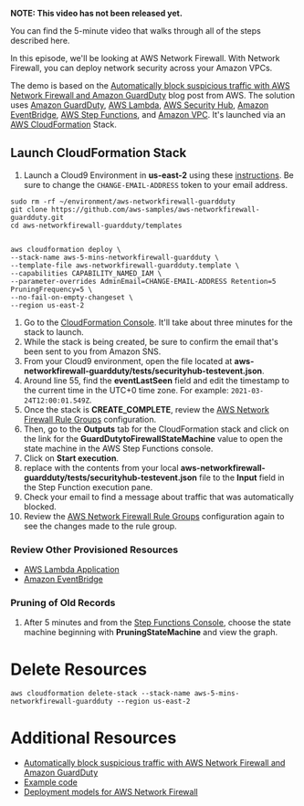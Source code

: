 **NOTE: This video has not been released yet.**

You can find the 5-minute video that walks through all of the steps described here. 

In this episode, we'll be looking at AWS Network Firewall. With Network Firewall, you can deploy network security across your Amazon VPCs.

The demo is based on the [Automatically block suspicious traffic with AWS Network Firewall and Amazon GuardDuty](https://aws.amazon.com/blogs/security/automatically-block-suspicious-traffic-with-aws-network-firewall-and-amazon-guardduty/) blog post from AWS. The solution uses [Amazon GuardDuty](https://aws.amazon.com/guardduty/), [AWS Lambda](https://aws.amazon.com/lambda/), [AWS Security Hub](https://aws.amazon.com/security-hub/), [Amazon EventBridge](https://aws.amazon.com/eventbridge/), [AWS Step Functions](https://aws.amazon.com/step-functions/), and [Amazon VPC](https://aws.amazon.com/vpc/). It's launched via an [AWS CloudFormation](https://aws.amazon.com/cloudformation/) Stack. 


## Launch CloudFormation Stack

1. Launch a Cloud9 Environment in **us-east-2** using these [instructions](https://github.com/PaulDuvall/aws-5-mins/tree/main/cloud9). Be sure to change the `CHANGE-EMAIL-ADDRESS` token to your email address.

```
sudo rm -rf ~/environment/aws-networkfirewall-guardduty
git clone https://github.com/aws-samples/aws-networkfirewall-guardduty.git
cd aws-networkfirewall-guardduty/templates


aws cloudformation deploy \
--stack-name aws-5-mins-networkfirewall-guardduty \
--template-file aws-networkfirewall-guardduty.template \
--capabilities CAPABILITY_NAMED_IAM \
--parameter-overrides AdminEmail=CHANGE-EMAIL-ADDRESS Retention=5 PruningFrequency=5 \
--no-fail-on-empty-changeset \
--region us-east-2
```

1. Go to the [CloudFormation Console](https://us-east-2.console.aws.amazon.com/cloudformation/home?region=us-east-2#/stacks). It'll take about three minutes for the stack to launch.
1. While the stack is being created, be sure to confirm the email that's been sent to you from Amazon SNS. 
1. From your Cloud9 environment, open the file located at **aws-networkfirewall-guardduty/tests/securityhub-testevent.json**.
1. Around line 55, find the **eventLastSeen** field and edit the timestamp to the current time in the UTC+0 time zone. For example: `2021-03-24T12:00:01.549Z`.
1. Once the stack is **CREATE_COMPLETE**, review the [AWS Network Firewall Rule Groups](https://console.aws.amazon.com/vpc/home?region=us-east-2#NetworkFirewallRuleGroups:) configuration.
1. Then, go to the **Outputs** tab for the CloudFormation stack and click on the link for the **GuardDutytoFirewallStateMachine** value to open the state machine in the AWS Step Functions console.
1. Click on **Start execution**.
1. replace with the contents from your local **aws-networkfirewall-guardduty/tests/securityhub-testevent.json** file to the **Input** field in the Step Function execution pane.
1. Check your email to find a message about traffic that was automatically blocked.
1. Review the [AWS Network Firewall Rule Groups](https://console.aws.amazon.com/vpc/home?region=us-east-2#NetworkFirewallRuleGroups:) configuration again to see the changes made to the rule group.

### Review Other Provisioned Resources

* [AWS Lambda Application](https://us-east-2.console.aws.amazon.com/lambda/home?region=us-east-2#/applications/aws-5-mins-networkfirewall-guardduty)
* [Amazon EventBridge](https://us-east-2.console.aws.amazon.com/events/home?region=us-east-2#/rules)

### Pruning of Old Records
1. After 5 minutes and from the [Step Functions Console](https://us-east-2.console.aws.amazon.com/states/home?region=us-east-2#/statemachines/), choose the state machine beginning with **PruningStateMachine** and view the graph.

# Delete Resources

```
aws cloudformation delete-stack --stack-name aws-5-mins-networkfirewall-guardduty --region us-east-2
```

# Additional Resources

* [Automatically block suspicious traffic with AWS Network Firewall and Amazon GuardDuty](https://aws.amazon.com/blogs/security/automatically-block-suspicious-traffic-with-aws-network-firewall-and-amazon-guardduty/)
* [Example code](https://github.com/aws-samples/aws-networkfirewall-guardduty)
* [Deployment models for AWS Network Firewall](https://aws.amazon.com/blogs/networking-and-content-delivery/deployment-models-for-aws-network-firewall/)